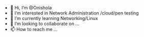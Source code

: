 - 👋 Hi, I’m @Onishola
- 👀 I’m interested in Network Administration /cloud/pen testing
- 🌱 I’m currently learning Networking/Linux 
- 💞️ I’m looking to collaborate on ...
- 📫 How to reach me ...

<!---
Onishola/Onishola is a ✨ special ✨ repository because its `README.md` (this file) appears on your GitHub profile.
You can click the Preview link to take a look at your changes.
--->
